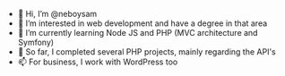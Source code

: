- 👋 Hi, I’m @neboysam
- 👀 I’m interested in web development and have a degree in that area
- 🌱 I’m currently learning Node JS and PHP (MVC architecture and Symfony)
- 💞️ So far, I completed several PHP projects, mainly regarding the API's
- 📫 For business, I work with WordPress too 

<!---
neboysam/neboysam is a ✨ special ✨ repository because its `README.md` (this file) appears on your GitHub profile.
You can click the Preview link to take a look at your changes.
--->
